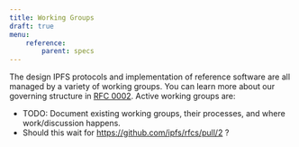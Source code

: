 ```yaml
---
title: Working Groups
draft: true
menu:
    reference:
        parent: specs
---
```


The design IPFS protocols and implementation of reference software are all managed by a variety of working groups. You can learn more about our governing structure in [RFC 0002](https://github.com/ipfs/rfcs/blob/8e2587cec2ebd3e585cb1cb78bd4df18024428c3/rfcs/0002-ipfs-governance.md). Active working groups are:

- TODO: Document existing working groups, their processes, and where work/discussion happens.
- Should this wait for https://github.com/ipfs/rfcs/pull/2 ?
